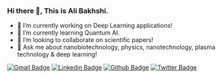 ### Hi there 👋, This is Ali Bakhshi.

<!--
**bakhshiali/bakhshiali** is a ✨ _special_ ✨ repository because its `README.md` (this file) appears on your GitHub profile.

Here are some ideas to get you started:

- 🔭 I’m currently working on ...
- 🌱 I’m currently ...
- 👯 I’m looking to collaborate on ...
- 🤔 I’m looking for help with ...
- 💬 Ask me about ...
- 📫 How to reach me: ...
- 😄 Pronouns: ...
- ⚡ Fun fact: ...
-->
- 🔭 I’m currently working on Deep Learning applications!
- 🌱 I’m currently learning Quantum AI.
- 👯 I’m looking to collaborate on scientific papers!
- 💬 Ask me about nanobiotechnology, physics, nanotechnology, plasma technology & deep learning! 

[![Gmail Badge](https://img.shields.io/badge/-alibakhshi255255@gmail.com-c14438?style=flat&logo=Gmail&logoColor=white&link=mailto:alibakhshi255255@gmail.com)](mailto:alibakhshi255255@gmail.com) 
[![Linkedin Badge](https://img.shields.io/badge/-ali-bakhshi--0072b1?style=flat&logo=Linkedin&logoColor=white&link=https://www.linkedin.com/in/ali-bakhshi-/)](https://www.linkedin.com/in/ali-bakhshi-/)
[![Github Badge](https://img.shields.io/badge/-bakhshiali-grey?style=flat&logo=github&logoColor=white&link=https://github.com/bakhshiali/)](https://www.github.com/bakhshiali/) [![Twitter Badge](https://img.shields.io/badge/-Ali65029491-00acee?style=flat&logo=twitter&logoColor=white&link=https://twitter.com/Ali65029491/)](https://twitter.com/Ali65029491)
